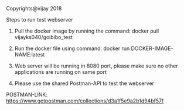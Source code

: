 ﻿Copyrights@vijay 2018
 
Steps to run test webserver

1) Pull the docker image by running the command: docker pull vijayks040/goibibo_test

2) Run the docker file using command: docker run DOCKER-IMAGE-NAME:latest

3) Web server will be running in 8080 port, please make sure no other applications are running on same port

4) Please use the shared Postman-API to test the webserver

POSTMAN-LINK: https://www.getpostman.com/collections/d3a1f5e9a2b1d94bf57f